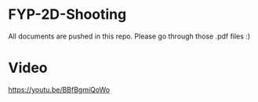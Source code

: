 # FYP-2D-Shooting
 All documents are pushed in this repo. Please go through those .pdf files :)

# Video
 https://youtu.be/BBfBgmiQoWo
